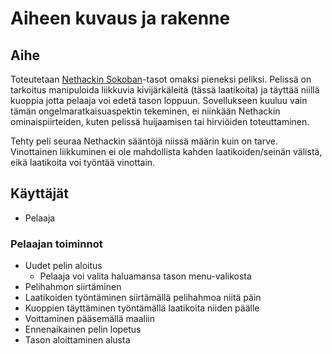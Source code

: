# Aiheen kuvaus ja rakenne

## Aihe
Toteutetaan [Nethackin Sokoban](http://nethack.wikia.com/wiki/Sokoban)-tasot omaksi pieneksi peliksi. Pelissä on tarkoitus manipuloida liikkuvia kivijärkäleitä (tässä laatikoita) ja täyttää niillä kuoppia jotta pelaaja voi edetä tason loppuun. Sovellukseen kuuluu vain tämän ongelmaratkaisuaspektin tekeminen, ei niinkään Nethackin ominaispiirteiden, kuten pelissä huijaamisen tai hirviöiden toteuttaminen.

Tehty peli seuraa Nethackin sääntöjä niissä määrin kuin on tarve. Vinottainen liikkuminen ei ole mahdollista kahden laatikoiden/seinän välistä, eikä laatikoita voi työntää vinottain.



## Käyttäjät
* Pelaaja

### Pelaajan toiminnot
* Uudet pelin aloitus
  * Pelaaja voi valita haluamansa tason menu-valikosta
* Pelihahmon siirtäminen
* Laatikoiden työntäminen siirtämällä pelihahmoa niitä päin
* Kuoppien täyttäminen työntämällä laatikoita niiden päälle
* Voittaminen pääsemällä maaliin
* Ennenaikainen pelin lopetus
* Tason aloittaminen alusta

